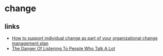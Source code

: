 # change

## links
* [How to support individual change as part of your organizational change management plan](http://wendyhirsch.com/blog/how-to-change-individual-behavior-organizational-change-management-plan)
* [The Danger Of Listening To People Who Talk A Lot](https://medium.com/@PaulBromford/the-danger-of-listening-to-people-who-talk-a-lot-f3f99b56c422)

